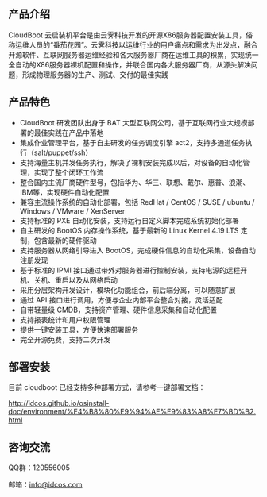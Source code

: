 ## 产品介绍

CloudBoot 云启装机平台是由云霁科技开发的开源X86服务器配置安装工具，俗称运维人员的“番茄花园”。云霁科技以运维行业的用户痛点和需求为出发点，融合开源软件、互联网服务器运维经验和各大服务器厂商在运维工具的积累，实现统一全自动的X86服务器裸机配置和操作，并联合国内各大服务器厂商，从源头解决问题，形成物理服务器的生产、测试、交付的最佳实践



## 产品特色

* CloudBoot 研发团队出身于 BAT 大型互联网公司，基于互联网行业大规模部署的最佳实践在产品中落地
* 集成作业管理平台，基于自主研发的任务调度引擎 act2，支持多通道任务执行（salt/puppet/ssh）
* 支持海量主机并发任务执行，解决了裸机安装完成以后，对设备的自动化管理，实现了整个闭环工作流
* 整合国内主流厂商硬件型号，包括华为、华三、联想、戴尔、惠普、浪潮、IBM等，实现硬件自动化配置
* 兼容主流操作系统的自动化部署，包括 RedHat / CentOS / SUSE / ubuntu / Windows / VMware / XenServer
* 支持标准的 PXE 自动化安装，支持运行自定义脚本完成系统初始化部署
* 自主研发的 BootOS 内存操作系统，基于最新的 Linux Kernel 4.19 LTS 定制，包含最新的硬件驱动
* 支持服务器从网络引导进入 BootOS，完成硬件信息的自动化采集，设备自动注册发现
* 基于标准的 IPMI 接口通过带外对服务器进行控制安装，支持电源的远程开机、关机、重启以及从网络启动
* 采用分层架构开发设计，模块化功能组合，前后端分离，可以随意扩展
* 通过 API 接口进行调用，方便与企业内部平台整合对接，灵活适配
* 自带轻量级 CMDB，支持资产管理、硬件信息采集和自动化配置
* 支持报表统计和用户权限管理
* 提供一键安装工具，方便快速部署服务
* 完全开源免费，支持二次开发



## 部署安装

目前 cloudboot 已经支持多种部署方式，请参考一键部署文档：

http://idcos.github.io/osinstall-doc/environment/%E4%B8%80%E9%94%AE%E9%83%A8%E7%BD%B2.html



## 咨询交流

QQ群：120556005

邮箱：info@idcos.com